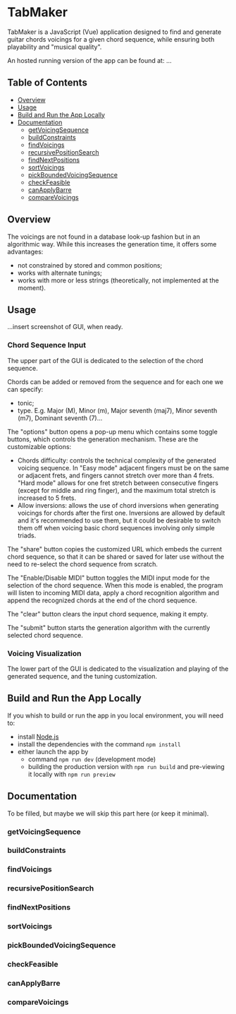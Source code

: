 # TabMaker

TabMaker is a JavaScript (Vue) application designed to find and generate guitar chords voicings for a given chord sequence, while ensuring both playability and "musical quality".

An hosted running version of the app can be found at: ...

## Table of Contents

- [Overview](#overview)
- [Usage](#usage)
- [Build and Run the App Locally](#build-and-run-the-app-locally)
- [Documentation](#documentation)
  - [getVoicingSequence](#getvoicingsequence)
  - [buildConstraints](#buildconstraints)
  - [findVoicings](#findvoicings)
  - [recursivePositionSearch](#recursivepositionsearch)
  - [findNextPositions](#findnextpositions)
  - [sortVoicings](#sortvoicings)
  - [pickBoundedVoicingSequence](#pickboundedvoicingsequence)
  - [checkFeasible](#checkfeasible)
  - [canApplyBarre](#canapplybarre)
  - [compareVoicings](#comparevoicings)

## Overview


The voicings are not found in a database look-up fashion but in an algorithmic way. While this increases the generation time, it offers some advantages:
- not constrained by stored and common positions;
- works with alternate tunings;
- works with more or less strings (theoretically, not implemented at the moment).


## Usage

...insert screenshot of GUI, when ready.


### Chord Sequence Input

The upper part of the GUI is dedicated to the selection of the chord sequence.

Chords can be added or removed from the sequence and for each one we can specify:
- tonic;
- type. E.g. Major (M), Minor (m), Major seventh (maj7), Minor seventh (m7), Dominant seventh (7)...

The "options" button opens a pop-up menu which contains some toggle buttons, which controls the generation mechanism. These are the customizable options:
- Chords difficulty: controls the technical complexity of the generated voicing sequence. In "Easy mode" adjacent fingers must be on the same or adjacent frets, and fingers cannot stretch over more than 4 frets. "Hard mode" allows for one fret stretch between consecutive fingers (except for middle and ring finger), and the maximum total stretch is increased to 5 frets.
- Allow inversions: allows the use of chord inversions when generating voicings for chords after the first one. Inversions are allowed by default and it's recommended to use them, but it could be desirable to switch them off when voicing basic chord sequences involving only simple triads.

The "share" button copies the customized URL which embeds the current chord sequence, so that it can be shared or saved for later use without the need to re-select the chord sequence from scratch.

The "Enable/Disable MIDI" button toggles the MIDI input mode for the selection of the chord sequence. When this mode is enabled, the program will listen to incoming MIDI data, apply a chord recognition algorithm and append the recognized chords at the end of the chord sequence.

The "clear" button clears the input chord sequence, making it empty.

The "submit" button starts the generation algorithm with the currently selected chord sequence.


### Voicing Visualization

The lower part of the GUI is dedicated to the visualization and playing of the generated sequence, and the tuning customization.


## Build and Run the App Locally

If you whish to build or run the app in you local environment, you will need to:
- install [Node.js](https://nodejs.org/en/download)
- install the dependencies with the command ```npm install```
- either launch the app by
  - command ```npm run dev``` (development mode)
  - building the production version with ```npm run build``` and pre-viewing it locally with ```npm run preview```


## Documentation

To be filled, but maybe we will skip this part here (or keep it minimal).


### getVoicingSequence

### buildConstraints


### findVoicings

### recursivePositionSearch

### findNextPositions



### sortVoicings

### pickBoundedVoicingSequence


### checkFeasible


### canApplyBarre


### compareVoicings
